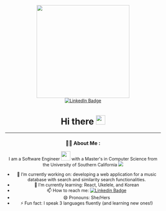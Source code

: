 <div id="header" align="center">
<!--   ### Hi there 👋 -->
  <img src="https://media.giphy.com/media/QLzImGMAHffcJ2Xl4I/giphy.gif" width=300/>

  <div id="badges">
    <a href="https://www.linkedin.com/in/aneetageorge99/">
      <img src="https://img.shields.io/badge/LinkedIn-blue?style=for-the-badge&logo=linkedin&logoColor=white" alt="LinkedIn Badge"/>
    </a>
  <!--   <img src="https://img.shields.io/badge/YouTube-red?style=for-the-badge&logo=youtube&logoColor=white" alt="Youtube Badge"/>
    <img src="https://img.shields.io/badge/Twitter-blue?style=for-the-badge&logo=twitter&logoColor=white" alt="Twitter Badge"/> -->
  </div>

  <img src="https://komarev.com/ghpvc/?username=AneetaGeorge&style=flat-square&color=blue" alt=""/>

  <h1>
  Hi there
  <img src="https://media.giphy.com/media/hvRJCLFzcasrR4ia7z/giphy.gif" width="30px"/>
</h1>


---

### :woman_technologist: About Me :

I am a Software Engineer <img src="https://media.giphy.com/media/WUlplcMpOCEmTGBtBW/giphy.gif" width="30"> with a Master's in Computer Science from the University of Southern California <img src="https://media.giphy.com/media/3LEkHs6Qi0AnLYhzx5/giphy.gif">

- 🔭 I’m currently working on: developing a web application for a music database with search and similarity search functionalities.
- 🌱 I’m currently learning: React, Ukelele, and Korean
- 📫 How to reach me: [![Linkedin Badge](https://img.shields.io/badge/-kakbar-blue?style=flat&logo=Linkedin&logoColor=white)](https://www.linkedin.com/in/aneetageorge99/)
- 😄 Pronouns: She/Hers
- ⚡ Fun fact: I speak 3 languages fluently (and learning new ones!)
</div>

<!--
**AneetaGeorge/AneetaGeorge** is a ✨ _special_ ✨ repository because its `README.md` (this file) appears on your GitHub profile.

Here are some ideas to get you started:

- 🔭 I’m currently working on ...
- 🌱 I’m currently learning ...
- 👯 I’m looking to collaborate on ...
- 🤔 I’m looking for help with ...
- 💬 Ask me about ...
- 📫 How to reach me: ...
- 😄 Pronouns: ...
- ⚡ Fun fact: ...
-->


